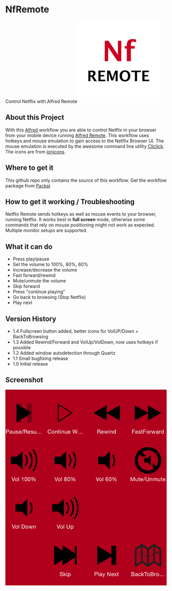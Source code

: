 # NfRemote
Control Netflix with Alfred Remote
![NfRemote](./icon_256.png)

## About this Project
With this [Alfred][alf] workflow you are able to control Netflix in your browser from your mobile device running [Alfred Remote][alfremote].
This workflow uses hotkeys and mouse emulation to gain access to the Netflix Browser UI. The mouse emulation is executed by the awesome command line utility [Cliclick][cliclick].
The icons are from [ionicons][ionicons].

## Where to get it
This github repo only contains the source of this workflow. Get the workflow package from [Packal][workflow].

## How to get it working / Troubleshooting
Netflix Remote sends hotkeys as well as mouse events to your browser, running Netflix. It works best in __full screen__ mode, otherwise some commands that rely on mouse positioning might not work as expected.
Multiple monitor setups are supported.

## What it can do
 * Press play/pause
 * Set the volume to 100%, 80%, 60%
 * Increase/decrease the volume
 * Fast forward/rewind
 * Mute/unmute the volume
 * Skip forward
 * Press "continue playing"
 * Go back to browsing (Stop Netflix)
 * Play next

## Version History
 * 1.4 Fullscreen button added, better icons for VolUP/Down + BackToBrowsing
 * 1.3 Added Rewind/Forward and VolUp/VolDown, now uses hotkeys if possible
 * 1.2 Added window autodetection through Quartz
 * 1.1 Small bugfixing release
 * 1.0 Initial release

## Screenshot
![Screenshot](./screenshot.png)

[alf]:http://www.alfredapp.com/
[alfremote]:http://www.alfredapp.com/remote/
[cliclick]:http://www.bluem.net/en/mac/cliclick/
[ionicons]:https://github.com/driftyco/ionicons/
[workflow]:http://www.packal.org/workflow/nf-remote